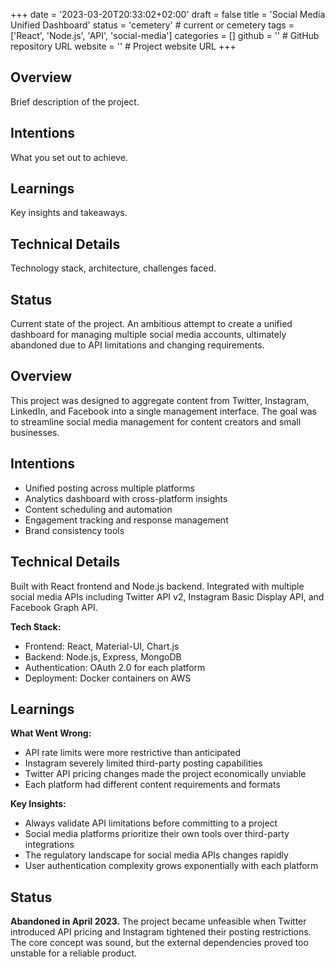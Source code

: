 +++
date = '2023-03-20T20:33:02+02:00'
draft = false
title = 'Social Media Unified Dashboard'
status = 'cemetery' # current or cemetery
tags = ['React', 'Node.js', 'API', 'social-media']
categories = []
github = '' # GitHub repository URL
website = '' # Project website URL
+++

## Overview
Brief description of the project.

## Intentions
What you set out to achieve.

## Learnings
Key insights and takeaways.

## Technical Details
Technology stack, architecture, challenges faced.

## Status
Current state of the project.
An ambitious attempt to create a unified dashboard for managing multiple social media accounts, ultimately abandoned due to API limitations and changing requirements.

## Overview
This project was designed to aggregate content from Twitter, Instagram, LinkedIn, and Facebook into a single management interface. The goal was to streamline social media management for content creators and small businesses.

## Intentions
- Unified posting across multiple platforms
- Analytics dashboard with cross-platform insights
- Content scheduling and automation
- Engagement tracking and response management
- Brand consistency tools

## Technical Details
Built with React frontend and Node.js backend. Integrated with multiple social media APIs including Twitter API v2, Instagram Basic Display API, and Facebook Graph API.

**Tech Stack:**
- Frontend: React, Material-UI, Chart.js
- Backend: Node.js, Express, MongoDB
- Authentication: OAuth 2.0 for each platform
- Deployment: Docker containers on AWS

## Learnings
**What Went Wrong:**
- API rate limits were more restrictive than anticipated
- Instagram severely limited third-party posting capabilities
- Twitter API pricing changes made the project economically unviable
- Each platform had different content requirements and formats

**Key Insights:**
- Always validate API limitations before committing to a project
- Social media platforms prioritize their own tools over third-party integrations
- The regulatory landscape for social media APIs changes rapidly
- User authentication complexity grows exponentially with each platform

## Status
**Abandoned in April 2023.** The project became unfeasible when Twitter introduced API pricing and Instagram tightened their posting restrictions. The core concept was sound, but the external dependencies proved too unstable for a reliable product.
